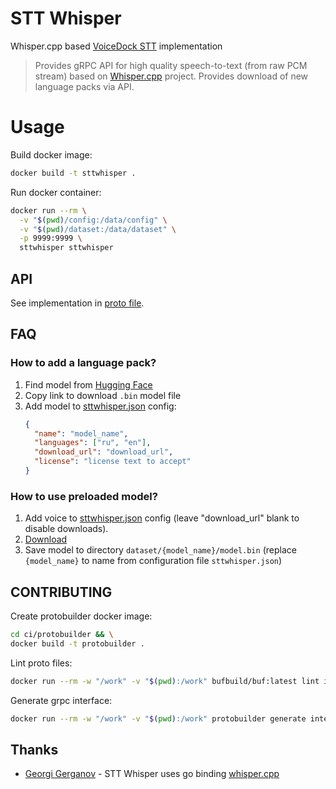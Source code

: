 # STT Whisper
Whisper.cpp based [VoiceDock STT](https://github.com/voicedock/voicedock-specs/blob/main/proto/voicedock/extensions/stt/v1/) implementation

> Provides gRPC API for high quality speech-to-text (from raw PCM stream) based on [Whisper.cpp](https://github.com/ggerganov/whisper.cpp) project.
> Provides download of new language packs via API.

# Usage
Build docker image:
```bash
docker build -t sttwhisper .
```
Run docker container:
```bash
docker run --rm \
  -v "$(pwd)/config:/data/config" \
  -v "$(pwd)/dataset:/data/dataset" \
  -p 9999:9999 \
  sttwhisper sttwhisper
```
## API
See implementation in [proto file](https://github.com/voicedock/voicedock-specs/blob/main/proto/voicedock/extensions/stt/v1/stt_api.proto).

## FAQ
### How to add a language pack?
1. Find model from [Hugging Face](https://huggingface.co/ggerganov/whisper.cpp/tree/main)
2. Copy link to download `.bin` model file
3. Add model to [sttwhisper.json](config%2Fsttwhisper.json) config:
   ```json
   {
     "name": "model_name",
     "languages": ["ru", "en"],
     "download_url": "download_url",
     "license": "license text to accept"
   }
    ```

### How to use preloaded model?
1. Add voice to [sttwhisper.json](config%2Fsttwhisper.json) config (leave "download_url" blank to disable downloads).
2. [Download](https://huggingface.co/ggerganov/whisper.cpp/tree/main)
3. Save model to directory `dataset/{model_name}/model.bin` (replace `{model_name}` to name from configuration file `sttwhisper.json`)


## CONTRIBUTING
Create protobuilder docker image:
```bash
cd ci/protobuilder && \
docker build -t protobuilder .
```
Lint proto files:
```bash
docker run --rm -w "/work" -v "$(pwd):/work" bufbuild/buf:latest lint internal/api/grpc/proto
```
Generate grpc interface:
```bash
docker run --rm -w "/work" -v "$(pwd):/work" protobuilder generate internal/api/grpc/proto --template internal/api/grpc/proto/buf.gen.yaml
```

## Thanks
* [Georgi Gerganov](https://github.com/ggerganov) - STT Whisper uses go binding [whisper.cpp](https://github.com/ggerganov/whisper.cpp)